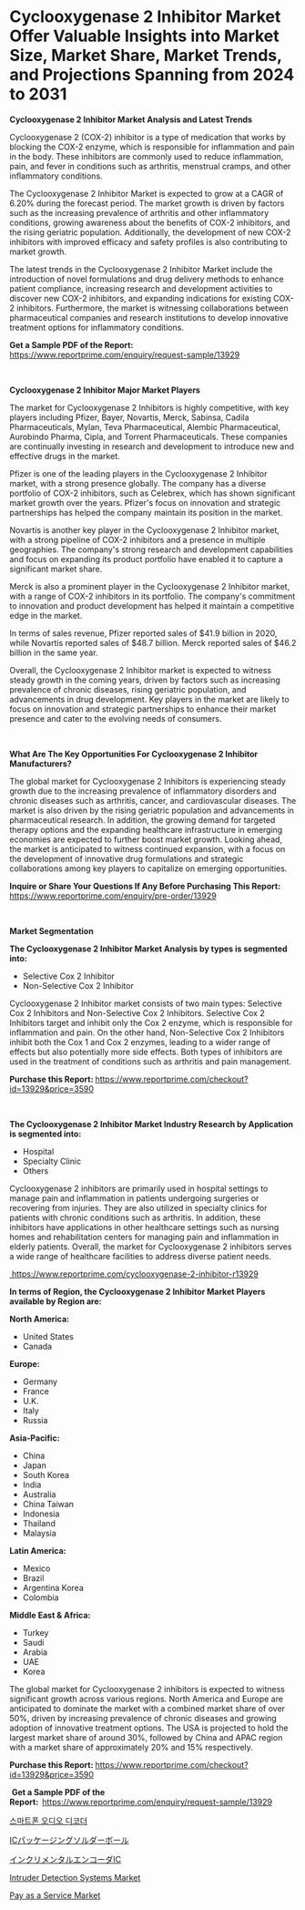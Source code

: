 <p><h1>Cyclooxygenase 2 Inhibitor Market Offer Valuable Insights into Market Size, Market Share, Market Trends, and Projections Spanning from 2024 to 2031</h1></p><p><strong>Cyclooxygenase 2 Inhibitor Market Analysis and Latest Trends</strong></p>
<p><p>Cyclooxygenase 2 (COX-2) inhibitor is a type of medication that works by blocking the COX-2 enzyme, which is responsible for inflammation and pain in the body. These inhibitors are commonly used to reduce inflammation, pain, and fever in conditions such as arthritis, menstrual cramps, and other inflammatory conditions.</p><p>The Cyclooxygenase 2 Inhibitor Market is expected to grow at a CAGR of 6.20% during the forecast period. The market growth is driven by factors such as the increasing prevalence of arthritis and other inflammatory conditions, growing awareness about the benefits of COX-2 inhibitors, and the rising geriatric population. Additionally, the development of new COX-2 inhibitors with improved efficacy and safety profiles is also contributing to market growth.</p><p>The latest trends in the Cyclooxygenase 2 Inhibitor Market include the introduction of novel formulations and drug delivery methods to enhance patient compliance, increasing research and development activities to discover new COX-2 inhibitors, and expanding indications for existing COX-2 inhibitors. Furthermore, the market is witnessing collaborations between pharmaceutical companies and research institutions to develop innovative treatment options for inflammatory conditions.</p></p>
<p><strong>Get a Sample PDF of the Report:&nbsp;</strong> <a href="https://www.reportprime.com/enquiry/request-sample/13929">https://www.reportprime.com/enquiry/request-sample/13929</a></p>
<p>&nbsp;</p>
<p><strong>Cyclooxygenase 2 Inhibitor Major Market Players</strong></p>
<p><p>The market for Cyclooxygenase 2 Inhibitors is highly competitive, with key players including Pfizer, Bayer, Novartis, Merck, Sabinsa, Cadila Pharmaceuticals, Mylan, Teva Pharmaceutical, Alembic Pharmaceutical, Aurobindo Pharma, Cipla, and Torrent Pharmaceuticals. These companies are continually investing in research and development to introduce new and effective drugs in the market.</p><p>Pfizer is one of the leading players in the Cyclooxygenase 2 Inhibitor market, with a strong presence globally. The company has a diverse portfolio of COX-2 inhibitors, such as Celebrex, which has shown significant market growth over the years. Pfizer's focus on innovation and strategic partnerships has helped the company maintain its position in the market.</p><p>Novartis is another key player in the Cyclooxygenase 2 Inhibitor market, with a strong pipeline of COX-2 inhibitors and a presence in multiple geographies. The company's strong research and development capabilities and focus on expanding its product portfolio have enabled it to capture a significant market share.</p><p>Merck is also a prominent player in the Cyclooxygenase 2 Inhibitor market, with a range of COX-2 inhibitors in its portfolio. The company's commitment to innovation and product development has helped it maintain a competitive edge in the market.</p><p>In terms of sales revenue, Pfizer reported sales of $41.9 billion in 2020, while Novartis reported sales of $48.7 billion. Merck reported sales of $46.2 billion in the same year.</p><p>Overall, the Cyclooxygenase 2 Inhibitor market is expected to witness steady growth in the coming years, driven by factors such as increasing prevalence of chronic diseases, rising geriatric population, and advancements in drug development. Key players in the market are likely to focus on innovation and strategic partnerships to enhance their market presence and cater to the evolving needs of consumers.</p></p>
<p>&nbsp;</p>
<p><strong>What Are The Key Opportunities For Cyclooxygenase 2 Inhibitor Manufacturers?</strong></p>
<p><p>The global market for Cyclooxygenase 2 Inhibitors is experiencing steady growth due to the increasing prevalence of inflammatory disorders and chronic diseases such as arthritis, cancer, and cardiovascular diseases. The market is also driven by the rising geriatric population and advancements in pharmaceutical research. In addition, the growing demand for targeted therapy options and the expanding healthcare infrastructure in emerging economies are expected to further boost market growth. Looking ahead, the market is anticipated to witness continued expansion, with a focus on the development of innovative drug formulations and strategic collaborations among key players to capitalize on emerging opportunities.</p></p>
<p><strong>Inquire or Share Your Questions If Any Before Purchasing This Report:</strong> <a href="https://www.reportprime.com/enquiry/pre-order/13929">https://www.reportprime.com/enquiry/pre-order/13929</a></p>
<p>&nbsp;</p>
<p><strong>Market Segmentation</strong></p>
<p><strong>The Cyclooxygenase 2 Inhibitor Market Analysis by types is segmented into:</strong></p>
<p><ul><li>Selective Cox 2 Inhibitor</li><li>Non-Selective Cox 2 Inhibitor</li></ul></p>
<p><p>Cyclooxygenase 2 Inhibitor market consists of two main types: Selective Cox 2 Inhibitors and Non-Selective Cox 2 Inhibitors. Selective Cox 2 Inhibitors target and inhibit only the Cox 2 enzyme, which is responsible for inflammation and pain. On the other hand, Non-Selective Cox 2 Inhibitors inhibit both the Cox 1 and Cox 2 enzymes, leading to a wider range of effects but also potentially more side effects. Both types of inhibitors are used in the treatment of conditions such as arthritis and pain management.</p></p>
<p><strong>Purchase this Report:&nbsp;</strong><a href="https://www.reportprime.com/checkout?id=13929&price=3590">https://www.reportprime.com/checkout?id=13929&price=3590</a></p>
<p>&nbsp;</p>
<p><strong>The Cyclooxygenase 2 Inhibitor Market Industry Research by Application is segmented into:</strong></p>
<p><ul><li>Hospital</li><li>Specialty Clinic</li><li>Others</li></ul></p>
<p><p>Cyclooxygenase 2 inhibitors are primarily used in hospital settings to manage pain and inflammation in patients undergoing surgeries or recovering from injuries. They are also utilized in specialty clinics for patients with chronic conditions such as arthritis. In addition, these inhibitors have applications in other healthcare settings such as nursing homes and rehabilitation centers for managing pain and inflammation in elderly patients. Overall, the market for Cyclooxygenase 2 inhibitors serves a wide range of healthcare facilities to address diverse patient needs.</p></p>
<p><a href="https://www.reportprime.com/cyclooxygenase-2-inhibitor-r13929">&nbsp;https://www.reportprime.com/cyclooxygenase-2-inhibitor-r13929</a></p>
<p><strong>In terms of Region, the Cyclooxygenase 2 Inhibitor Market Players available by Region are:</strong></p>
<p>
    <p> <strong> North America: </strong>
        <ul>
            <li>United States</li>
            <li>Canada</li>
        </ul>
        </p> 
    <p> <strong> Europe: </strong>
        <ul>
            <li>Germany</li>
            <li>France</li>
            <li>U.K.</li>
            <li>Italy</li>
            <li>Russia</li>
        </ul>
        </p> 
    <p> <strong> Asia-Pacific: </strong>
        <ul>
            <li>China</li>
            <li>Japan</li>
            <li>South Korea</li>
            <li>India</li>
            <li>Australia</li>
            <li>China Taiwan</li>
            <li>Indonesia</li>
            <li>Thailand</li>
            <li>Malaysia</li>
        </ul>
        </p> 
    <p> <strong> Latin America: </strong>
        <ul>
            <li>Mexico</li>
            <li>Brazil</li>
            <li>Argentina Korea</li>
            <li>Colombia</li>
        </ul>
        </p> 
    <p> <strong> Middle East & Africa: </strong>
        <ul>
            <li>Turkey</li>
            <li>Saudi</li>
            <li>Arabia</li>
            <li>UAE</li>
            <li>Korea</li>
        </ul>
    </p>
    </p>
<p><p>The global market for Cyclooxygenase 2 inhibitors is expected to witness significant growth across various regions. North America and Europe are anticipated to dominate the market with a combined market share of over 50%, driven by increasing prevalence of chronic diseases and growing adoption of innovative treatment options. The USA is projected to hold the largest market share of around 30%, followed by China and APAC region with a market share of approximately 20% and 15% respectively.</p></p>
<p><strong>Purchase this Report: </strong><a href="https://www.reportprime.com/checkout?id=13929&price=3590">https://www.reportprime.com/checkout?id=13929&price=3590</a></p>
<p>&nbsp;<strong>Get a Sample PDF of the Report:&nbsp;&nbsp;</strong><a href="https://www.reportprime.com/enquiry/request-sample/13929">https://www.reportprime.com/enquiry/request-sample/13929</a></p>
<p><strong></strong></p>
<p><p><a href="https://github.com/LuckeyCorbin/Market-Research-Report-List-1/blob/main/1041171122827.md">스마트폰 오디오 디코더</a></p><p><a href="https://github.com/RandallRunte2023/Market-Research-Report-List-1/blob/main/7237810111441.md">ICパッケージングソルダーボール</a></p><p><a href="https://github.com/DanykaKilback/Market-Research-Report-List-1/blob/main/5521349111447.md">インクリメンタルエンコーダIC</a></p><p><a href="https://github.com/sifatuddin25/Market-Research-Report-List-1/blob/main/intruder-detection-systems-market.md">Intruder Detection Systems Market</a></p><p><a href="https://github.com/wrwgzwbr35/Market-Research-Report-List-1/blob/main/pay-as-a-service-market.md">Pay as a Service Market</a></p></p>